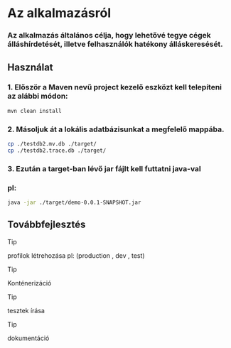 # Az alkalmazásról
### Az alkalmazás általános célja, hogy lehetővé tegye cégek álláshírdetését, illetve felhasználók hatékony álláskeresését.

## Használat

### 1. Először a Maven nevű project kezelő eszközt kell telepíteni az alábbi módon:  
```bash
mvn clean install
```

### 2. Másoljuk át a lokális adatbázisunkat a megfelelő mappába.
```bash
cp ./testdb2.mv.db ./target/
cp ./testdb2.trace.db ./target/
```

### 3. Ezután a target-ban lévő jar fájlt kell futtatni java-val
### pl:
```bash
java -jar ./target/demo-0.0.1-SNAPSHOT.jar
```

## Továbbfejlesztés
> [!TIP]
> profilok létrehozása pl: (production , dev , test)

> [!TIP]
> Konténerizáció

> [!TIP]
> tesztek írása

> [!TIP]
> dokumentáció
